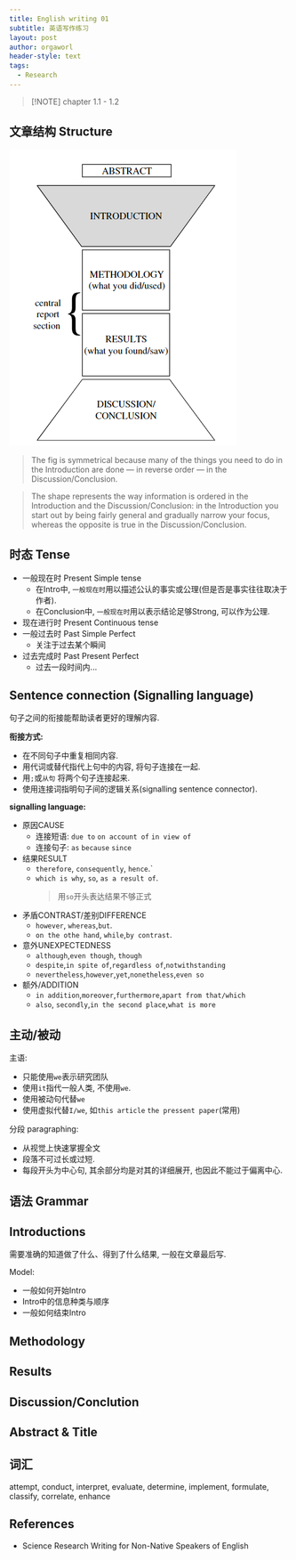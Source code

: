 ```yaml
---
title: English writing 01
subtitle: 英语写作练习
layout: post
author: orgaworl
header-style: text
tags:
  - Research
---
```

>[!NOTE] chapter 1.1 - 1.2 

## 文章结构 Structure

![](./pic/structure.png)

> The fig is symmetrical because many of the things you need to do in the Introduction are done — in reverse order — in the Discussion/Conclusion.

> The shape represents the way information is ordered in the Introduction and the Discussion/Conclusion: in the Introduction you start out by being fairly general and gradually narrow your focus, whereas the opposite is true in the Discussion/Conclusion.

## 时态 Tense
- 一般现在时 Present Simple tense
	- 在Intro中, `一般现在时`用以描述公认的事实或公理(但是否是事实往往取决于作者).
	- 在Conclusion中, `一般现在时`用以表示结论足够Strong, 可以作为公理.
- 现在进行时 Present Continuous tense
- 一般过去时 Past Simple Perfect
	- 关注于过去某个瞬间
- 过去完成时 Past Present Perfect
	- 过去一段时间内...

## Sentence connection (Signalling language)
句子之间的衔接能帮助读者更好的理解内容.

**衔接方式:**
- 在不同句子中重复相同内容.
- 用代词或替代指代上句中的内容, 将句子连接在一起.
- 用`;`或`从句` 将两个句子连接起来.
- 使用连接词指明句子间的逻辑关系(signalling sentence connector).


**signalling language:**
- 原因CAUSE
	- 连接短语: `due to` `on account of` `in view of`
	- 连接句子: `as` `because` `since`
- 结果RESULT
	- `therefore`, `consequently`, `hence`.`
	- `which is why`, `so`, `as a result of`. 
		> 用`so`开头表达结果不够正式
- 矛盾CONTRAST/差别DIFFERENCE
	- `however`, `whereas`,`but`.
	- `on the othe hand`, `while`,`by contrast`.
- 意外UNEXPECTEDNESS
	- `although`,`even though`, `though`
	- `despite`,`in spite of`,`regardless of`,`notwithstanding`
	- `nevertheless`,`however`,`yet`,`nonetheless`,`even so`
- 额外/ADDITION
	- `in addition`,`moreover`,`furthermore`,`apart from that/which`
	- `also`, `secondly`,`in the second place`,`what is more`


## 主动/被动

主语:
- 只能使用`we`表示研究团队
- 使用`it`指代一般人类, 不使用`we`.
- 使用被动句代替`we`
- 使用虚拟代替`I/we`, 如`this article` `the pressent paper`(常用)

分段 paragraphing:
- 从视觉上快速掌握全文
- 段落不可过长或过短.
- 每段开头为中心句, 其余部分均是对其的详细展开, 也因此不能过于偏离中心.







## 语法 Grammar




## Introductions

需要准确的知道做了什么、得到了什么结果, 一般在文章最后写.

Model:
- 一般如何开始Intro
- Intro中的信息种类与顺序
- 一般如何结束Intro

## Methodology

## Results

## Discussion/Conclution

## Abstract & Title

## 词汇

attempt, conduct, interpret, evaluate, determine, implement, formulate, classify, correlate, enhance


## References

- Science Research Writing for Non-Native Speakers of English

